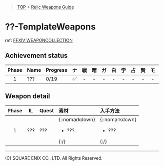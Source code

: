 > [TOP](../README.md) > [Relic Weapons Guide](./README.md)

# ??-TemplateWeapons

ref: [FFXIV WEAPONCOLLECTION](https://weapon.ffxivcollection.com/)

## Achievement status

| Phase | Name | Progress | ナ | 戦 | 暗 | ガ | 白 | 学 | 占 | 賢 | モ | 竜 | 忍 | 侍 | リ | 詩 | 機 | 踊 | 黒 | 召 | 赤 |
| :---: | :--- | :--- | :---: | :---: | :---: | :---: | :---: | :---: | :---: | :---: | :---: | :---: | :---: | :---: | :---: | :---: | :---: | :---: | :---: | :---: | :---: |
| 1 | ??? | 0/19 | ✅ | - | - | - | - | - | - | - | - | - | - | - | - | - | - | - | - | - | - |

## Weapon detail

| Phase | IL | Quest | 素材 | 入手方法 |
| :---: | :---: | :--- | :--- | :--- |
| 1 | ??? | ??? | {::nomarkdown}<ul><li>???</li></ul>{:/} | {::nomarkdown}<ul><li>???</li></ul>{:/} | 

---
(C) SQUARE ENIX CO., LTD. All Rights Reserved.

<script src="https://img.finalfantasyxiv.com/lds/pc/global/js/eorzeadb/loader.js?v2"></script>
